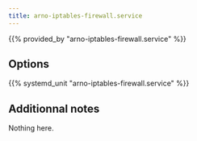 ```yaml
---
title: arno-iptables-firewall.service
---
```


{{% provided_by "arno-iptables-firewall.service" %}}

## Options

{{% systemd_unit "arno-iptables-firewall.service" %}}

## Additionnal notes

Nothing here.